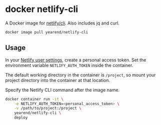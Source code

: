 # docker netlify-cli

A Docker image for [netlify/cli][a].
Also includes jq and curl.

[a]: https://github.com/netlify/cli

```sh
docker image pull yearend/netlify-cli
```

## Usage

In your [Netlify user settings][b], create a personal access token. Set the environment variable `NETLIFY_AUTH_TOKEN`
inside the container.

[b]: https://app.netlify.com/user/applications

The default working directory in the container is `/project`, so mount your project directory into the container at that
location.

Specify the Netlify CLI command after the image name.

```sh
docker container run -it \
    -e NETLIFY_AUTH_TOKEN=<personal_access_token> \
    -v /path/to/project:/project \
    yearend/netlify-cli \
    deploy
```

